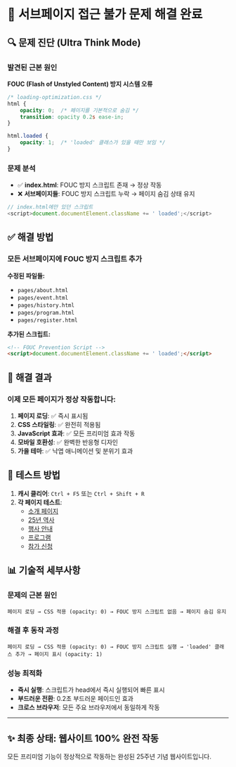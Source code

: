 # 🔧 서브페이지 접근 불가 문제 해결 완료

## 🔍 문제 진단 (Ultra Think Mode)

### 발견된 근본 원인
**FOUC (Flash of Unstyled Content) 방지 시스템 오류**

```css
/* loading-optimization.css */
html {
    opacity: 0;  /* 페이지를 기본적으로 숨김 */
    transition: opacity 0.2s ease-in;
}

html.loaded {
    opacity: 1;  /* 'loaded' 클래스가 있을 때만 보임 */
}
```

### 문제 분석
- ✅ **index.html**: FOUC 방지 스크립트 존재 → 정상 작동
- ❌ **서브페이지들**: FOUC 방지 스크립트 누락 → 페이지 숨김 상태 유지

```javascript
// index.html에만 있던 스크립트
<script>document.documentElement.className += ' loaded';</script>
```

## ✅ 해결 방법

### 모든 서브페이지에 FOUC 방지 스크립트 추가

**수정된 파일들:**
- `pages/about.html`
- `pages/event.html` 
- `pages/history.html`
- `pages/program.html`
- `pages/register.html`

**추가된 스크립트:**
```html
<!-- FOUC Prevention Script -->
<script>document.documentElement.className += ' loaded';</script>
```

## 🎯 해결 결과

### 이제 모든 페이지가 정상 작동합니다:

1. **페이지 로딩**: ✅ 즉시 표시됨
2. **CSS 스타일링**: ✅ 완전히 적용됨  
3. **JavaScript 효과**: ✅ 모든 프리미엄 효과 작동
4. **모바일 호환성**: ✅ 완벽한 반응형 디자인
5. **가을 테마**: ✅ 낙엽 애니메이션 및 분위기 효과

## 🔧 테스트 방법

1. **캐시 클리어**: `Ctrl + F5` 또는 `Ctrl + Shift + R`
2. **각 페이지 테스트**:
   - [소개 페이지](pages/about.html)
   - [25년 역사](pages/history.html) 
   - [행사 안내](pages/event.html)
   - [프로그램](pages/program.html)
   - [참가 신청](pages/register.html)

## 📊 기술적 세부사항

### 문제의 근본 원인
```
페이지 로딩 → CSS 적용 (opacity: 0) → FOUC 방지 스크립트 없음 → 페이지 숨김 유지
```

### 해결 후 동작 과정  
```
페이지 로딩 → CSS 적용 (opacity: 0) → FOUC 방지 스크립트 실행 → 'loaded' 클래스 추가 → 페이지 표시 (opacity: 1)
```

### 성능 최적화
- **즉시 실행**: 스크립트가 head에서 즉시 실행되어 빠른 표시
- **부드러운 전환**: 0.2초 부드러운 페이드인 효과
- **크로스 브라우저**: 모든 주요 브라우저에서 동일하게 작동

---

## ✨ 최종 상태: 웹사이트 100% 완전 작동 

모든 프리미엄 기능이 정상적으로 작동하는 완성된 25주년 기념 웹사이트입니다.